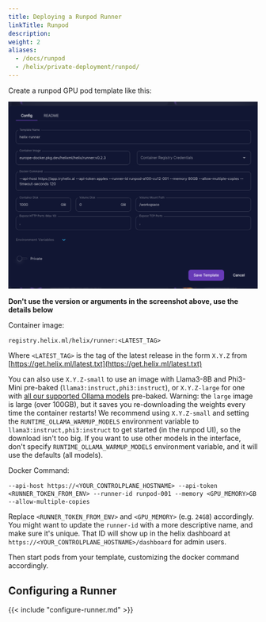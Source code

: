 ```yaml
---
title: Deploying a Runpod Runner
linkTitle: Runpod
description:
weight: 2
aliases:
  - /docs/runpod
  - /helix/private-deployment/runpod/
---
```


Create a runpod GPU pod template like this:

![](runpod.png)

**Don't use the version or arguments in the screenshot above, use the details below**

Container image:
```
registry.helix.ml/helix/runner:<LATEST_TAG>
```

Where `<LATEST_TAG>` is the tag of the latest release in the form `X.Y.Z` from [https://get.helix.ml/latest.txt](https://get.helix.ml/latest.txt)

You can also use `X.Y.Z-small` to use an image with Llama3-8B and Phi3-Mini pre-baked (`llama3:instruct,phi3:instruct`), or `X.Y.Z-large` for one with [all our supported Ollama models](https://docs.helix.ml/helix/models/models/) pre-baked. Warning: the `large` image is large (over 100GB), but it saves you re-downloading the weights every time the container restarts! We recommend using `X.Y.Z-small` and setting the `RUNTIME_OLLAMA_WARMUP_MODELS` environment variable to `llama3:instruct,phi3:instruct` to get started (in the runpod UI), so the download isn't too big. If you want to use other models in the interface, don't specify `RUNTIME_OLLAMA_WARMUP_MODELS` environment variable, and it will use the defaults (all models).

Docker Command:
```
--api-host https://<YOUR_CONTROLPLANE_HOSTNAME> --api-token <RUNNER_TOKEN_FROM_ENV> --runner-id runpod-001 --memory <GPU_MEMORY>GB --allow-multiple-copies
```

Replace `<RUNNER_TOKEN_FROM_ENV>` and `<GPU_MEMORY>` (e.g. `24GB`) accordingly. You might want to update the `runner-id` with a more descriptive name, and make sure it's unique. That ID will show up in the helix dashboard at `https://<YOUR_CONTROLPLANE_HOSTNAME>/dashboard` for admin users.

Then start pods from your template, customizing the docker command accordingly.

## Configuring a Runner

{{< include "configure-runner.md" >}}
